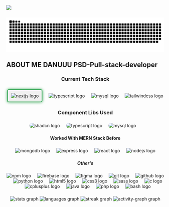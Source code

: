 
<br clear="both">

<img align="center" height="200" src="https://avatars.githubusercontent.com/u/144151435?v=4" />

###

<img align ='center' src="https://raw.githubusercontent.com/danishsheikh1122/danishsheikh1122/output/snake.svg" alt="Snake animation" />


###

<h2 align="left">ABOUT ME DANUUU PSD-Pull-stack-developer</h2>

###

<h3 align="center">Current Tech Stack</h3>

###

<div align="center">
    <img src="https://img.shields.io/badge/Next.js-000000?logo=nextdotjs&logoColor=white&style=for-the-badge"
        height="40" alt="nextjs logo" style=" border: 2px solid #2ea44f; /* GitHub's Emerald color */
        border-radius: 5px; /* Rounded corners for the border */
        padding: 10px; /* Padding inside the border */
        background-color: #f0f0f0; /* Background color */
        box-shadow: 0 0 10px #2ea44f; /* Silver shadow effect */" />
    <img width="12" />
    <img src="https://img.shields.io/badge/TypeScript-3178C6?logo=typescript&logoColor=white&style=for-the-badge"
        height="40" alt="typescript logo" />
    <img width="12" />
    <img src="https://img.shields.io/badge/MySQL-4479A1?logo=mysql&logoColor=white&style=for-the-badge" height="40"
        alt="mysql logo" />
    <img width="12" />
    <img src="https://img.shields.io/badge/Tailwind CSS-06B6D4?logo=tailwindcss&logoColor=black&style=for-the-badge"
        height="40" alt="tailwindcss logo" />
</div>

###


<h3 align="center">Component Libs Used</h3>

###

<div align="center">
    <img src="https://encrypted-tbn0.gstatic.com/images?q=tbn:ANd9GcTbVPBtEaeukeSDc-taD8CpUcsoZw1_ZFKmqA&s"
        height="40" alt="shadcn logo" style="border-radius: 1rem;" />
    <img width="12" />
    <img src="https://raw.githubusercontent.com/saadeghi/daisyui-images/master/images/daisyui-logo/favicon-192.png"
        height="40" alt="typescript logo" style="border-radius: 1rem;"/>
    <img width="12" />
    <img src="https://avatars.githubusercontent.com/u/75042455?s=200&v=4" height="40"
        alt="mysql logo" style="border-radius: 1rem;"/>
    <img width="12" />
</div>

###

<h4 align="center">Worked With MERN Stack Before</h4>

###

<div align="center">
    <img src="https://skillicons.dev/icons?i=mongodb" height="35" alt="mongodb logo" />
    <img width="12" />
    <img src="https://skillicons.dev/icons?i=express" height="35" alt="express logo" />
    <img width="12" />
    <img src="https://skillicons.dev/icons?i=react" height="35" alt="react logo" />
    <img width="12" />
    <img src="https://skillicons.dev/icons?i=nodejs" height="35" alt="nodejs logo" />
</div>

###

<h5 align="center">Other's</h5>

###

<div align="center">
    <img src="https://cdn.jsdelivr.net/gh/devicons/devicon/icons/npm/npm-original-wordmark.svg" height="25"
        alt="npm logo" />
    <img width="12" />
    <img src="https://skillicons.dev/icons?i=firebase" height="25" alt="firebase logo" />
    <img width="12" />
    <img src="https://skillicons.dev/icons?i=figma" height="25" alt="figma logo" />
    <img width="12" />
    <img src="https://skillicons.dev/icons?i=git" height="25" alt="git logo" />
    <img width="12" />
    <img src="https://skillicons.dev/icons?i=github" height="25" alt="github logo" />
    <img width="12" />
    <img src="https://skillicons.dev/icons?i=py" height="25" alt="python logo" />
    <img width="12" />
    <img src="https://skillicons.dev/icons?i=html" height="25" alt="html5 logo" />
    <img width="12" />
    <img src="https://skillicons.dev/icons?i=css" height="25" alt="css3 logo" />
    <img width="12" />
    <img src="https://skillicons.dev/icons?i=sass" height="25" alt="sass logo" />
    <img width="12" />
    <img src="https://skillicons.dev/icons?i=c" height="25" alt="c logo" />
    <img width="12" />
    <img src="https://cdn.jsdelivr.net/gh/devicons/devicon/icons/cplusplus/cplusplus-original.svg" height="25"
        alt="cplusplus logo" />
    <img width="12" />
    <img src="https://skillicons.dev/icons?i=java" height="25" alt="java logo" />
    <img width="12" />
    <img src="https://skillicons.dev/icons?i=php" height="25" alt="php logo" />
    <img width="12" />
    <img src="https://skillicons.dev/icons?i=bash" height="25" alt="bash logo" />
</div>

###

<div align="center">
    <img src="https://github-readme-stats.vercel.app/api?username=danishsheikh1122&hide_title=false&hide_rank=false&show_icons=true&include_all_commits=true&count_private=true&disable_animations=false&theme=dracula&locale=en&hide_border=false&order=1"
        height="150" alt="stats graph" />
    <img src="https://github-readme-stats.vercel.app/api/top-langs?username=danishsheikh1122&locale=en&hide_title=false&layout=compact&card_width=320&langs_count=5&theme=dracula&hide_border=false&order=2"
        height="150" alt="languages graph" />
    <img src="https://streak-stats.demolab.com?user=danishsheikh1122&locale=en&mode=daily&theme=dracula&hide_border=false&border_radius=5&order=3"
        height="150" alt="streak graph" />
    <img src="https://github-readme-activity-graph.vercel.app/graph?username=danishsheikh1122&radius=16&theme=nightowl&area=true&order=5&color=8bfcab&line=8bfcab&point=ffffff&area_color=8bfcab&hide_border=true&hide_title=true"
        height="300" alt="activity-graph graph" />
</div>

###
